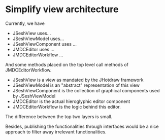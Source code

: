 # Simplify view architecture

Currently, we have

- JSeshView uses...
- JSeshViewModel uses...
- JSeshViewComponent uses ...
- JMDCEditor uses ...
- JMDCEditorWorkflow ... 

And some methods placed on the top level call 
methods of JMDCEditorWorkflow.

- JSeshView is a view as mandated by the JHotdraw framework
- JSeshViewModel is an "abstract" representation of this view
- JSeshViewComponent is the collection of graphical components used by JSeshViewModel
- JMDCEditor is the actual hieroglyphic editor component
- JMDCEditorWorkflow is the logic behind this editor.

The difference between the top two layers is small.

Besides, publishing the functionalities through interfaces would be a nice approach to filter away 
irrelevant functionalities.





